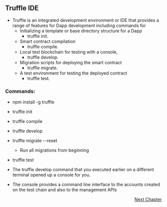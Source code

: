## Truffle IDE

- Truffle is an integrated development environment or IDE that provides a range of features for Dapp development including commands for
	- Initializing a template or base directory structure for a Dapp 
		- truffle init. 
	- Smart contract compilation 
		- truffle compile. 
	- Local test blockchain for testing with a console, 
		- truffle develop. 
	- Migration scripts for deploying the smart contract 
		- truffle migrate. 
	- A test environment for testing the deployed contract 
		- truffle test. 

### Commands:
- npm install -g truffle
- truffle init
- truffle compile
- truffle develop
- truffle migrate --reset
  - Run all migrations from beginning
- truffle test


- The truffle develop command that you executed earlier on a different terminal opened up a console for you. 
- The console provides a command line interface to the accounts created on the test chain and also to the management APIs

<p align="right">
   <a href="./3.2.2 TDD.md">Next Chapter</a>
</p>

